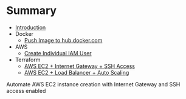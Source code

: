 # Summary

* [Introduction](README.md)
* Docker
    * [Push Image to hub.docker.com](docker-push-image-to-hub.md)
* AWS
    * [Create Individual IAM User](aws-create-individual-iam-user.md)
* Terraform
    * [AWS EC2 + Internet Gateway + SSH Access](terraform-aws-ec2-internet-ssh.md)
    * [AWS EC2 + Load Balancer + Auto Scaling](terraform-aws-load-balancer-auto-scaling.md)

Automate AWS EC2 instance creation with Internet Gateway and SSH access enabled